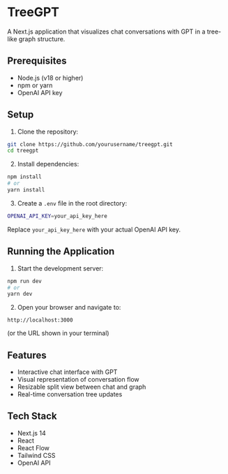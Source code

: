 # TreeGPT

A Next.js application that visualizes chat conversations with GPT in a tree-like graph structure.

## Prerequisites

- Node.js (v18 or higher)
- npm or yarn
- OpenAI API key

## Setup

1. Clone the repository:

```bash
git clone https://github.com/yourusername/treegpt.git
cd treegpt
```

2. Install dependencies:

```bash
npm install
# or
yarn install
```

3. Create a `.env` file in the root directory:

```bash
OPENAI_API_KEY=your_api_key_here
```

Replace `your_api_key_here` with your actual OpenAI API key.

## Running the Application

1. Start the development server:

```bash
npm run dev
# or
yarn dev
```

2. Open your browser and navigate to:

```
http://localhost:3000
```

(or the URL shown in your terminal)

## Features

- Interactive chat interface with GPT
- Visual representation of conversation flow
- Resizable split view between chat and graph
- Real-time conversation tree updates

## Tech Stack

- Next.js 14
- React
- React Flow
- Tailwind CSS
- OpenAI API
